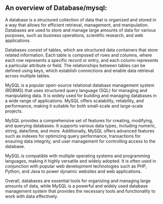 An overview of Database/mysql:
------------------------------

A database is a structured collection of data that is organized and stored in a way that allows
for efficient retrieval, management, and manipulation.
Databases are used to store and manage large amounts of data for various purposes,
such as business operations, scientific research, and web applications.

Databases consist of tables, which are structured data containers that store related information.
Each table is composed of rows and columns, where each row represents a specific record or entry,
and each column represents a particular attribute or field. The relationships between tables can
be defined using keys, which establish connections and enable data retrieval across multiple tables.

MySQL is a popular open-source relational database management system (RDBMS) that uses structured
query language (SQL) for managing and manipulating data. It is widely used for building and
managing databases in a wide range of applications. MySQL offers scalability, reliability, and
performance, making it suitable for both small-scale and large-scale projects.

MySQL provides a comprehensive set of features for creating, modifying, and querying databases.
It supports various data types, including numeric, string, date/time, and more. Additionally, MySQL
offers advanced features such as indexes for optimizing query performance, transactions for ensuring
data integrity, and user management for controlling access to the database.

MySQL is compatible with multiple operating systems and programming languages, making it highly
versatile and widely adopted. It is often used in conjunction with popular web development
technologies such as PHP, Python, and Java to power dynamic websites and web applications.

Overall, databases are essential tools for organizing and managing large amounts of data, while MySQL
is a powerful and widely used database management system that provides the necessary tools and
functionality to work with data effectively.

